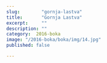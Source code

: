 ```yaml
---
slug:        "gornja-lastva"
title:       "Gornja Lastva"
excerpt:     ""
description: ""
category:  2016-boka
image: "/2016-boka/boka/img/14.jpg"
published: false

---
```

